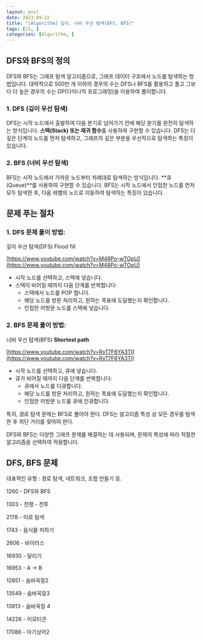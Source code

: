 ```yaml
---
layout: post
date: 2023-09-22
title: "[Algorithm] 깊이, 너비 우선 탐색(DFS, BFS)"
tags: [CS, ]
categories: [Algorithm, ]
---
```



## DFS와 BFS의 정의


DFS와 BFS는 그래프 탐색 알고리즘으로, 그래프 데이터 구조에서 노드를 탐색하는 방법입니다. 대략적으로 500만 개 이하의 경우의 수는 DFS나 BFS를 활용하고 풀고 그보다 더 높은 경우의 수는 DP(다이나믹 프로그래밍)을 이용하여 풀이합니다.



### 1. DFS (깊이 우선 탐색)


DFS는 시작 노드에서 출발하여 다음 분기로 넘어가기 전에 해당 분기를 완전히 탐색하는 방식입니다. **스택(Stack) 또는 재귀 함수**를 사용하여 구현할 수 있습니다. DFS는 더 깊은 단계의 노드를 먼저 탐색하고, 그래프의 깊은 부분을 우선적으로 탐색하는 특징이 있습니다.



### 2. BFS (너비 우선 탐색)


BFS는 시작 노드에서 가까운 노드부터 차례대로 탐색하는 방식입니다. **큐(Queue)**를 사용하여 구현할 수 있습니다. BFS는 시작 노드에서 인접한 노드를 먼저 모두 탐색한 후, 다음 레벨의 노드로 이동하여 탐색하는 특징이 있습니다.



## 문제 푸는 절차



### 1. DFS 문제 풀이 방법:


깊이 우선 탐색(DFS) Flood fill


[https://www.youtube.com/watch?v=M48Po-wTOpU](https://www.youtube.com/watch?v=M48Po-wTOpU)

- 시작 노드를 선택하고, 스택에 넣습니다.
- 스택이 비어질 때까지 다음 단계를 반복합니다:
	- 스택에서 노드를 POP 합니다.
	- 해당 노드를 방문 처리하고, 원하는 목표에 도달했는지 확인합니다.
	- 인접한 미방문 노드를 스택에 넣습니다.


### 2. BFS 문제 풀이 방법:


너비 우선 탐색(BFS) **Shortest path**


[https://www.youtube.com/watch?v=RxT7F6YA3TI](https://www.youtube.com/watch?v=RxT7F6YA3TI) 

- 시작 노드를 선택하고, 큐에 넣습니다.
- 큐가 비어질 때까지 다음 단계를 반복합니다:
	- 큐에서 노드를 디큐합니다.
	- 해당 노드를 방문 처리하고, 원하는 목표에 도달했는지 확인합니다.
	- 인접한 미방문 노드를 큐에 인큐합니다.

특히, 경로 탐색 문제는 BFS로 풀어야 한다. DFS는 알고리즘 특성 상 모든 경우를 탐색한 후 최단 거리를 찾아야 한다.


DFS와 BFS는 다양한 그래프 문제를 해결하는 데 사용되며, 문제의 특성에 따라 적절한 알고리즘을 선택하여 적용합니다.



## DFS, BFS 문제


대표적인 유형 : 경로 탐색, 네트워크, 조합 만들기 등.


1260 - DFS와 BFS


1303 - 전쟁 - 전투


2178 - 미로 탐색


1743 - 음식물 피하기


2606 - 바이러스


16930 - 달리기


16953 - A → B


12851 - 숨바꼭질2


13549 - 숨바꼭질3


13913 - 숨바꼭질 4


14226 - 이모티콘


17086 - 아기상어2

